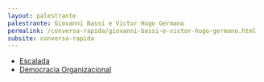 ```yaml
---
layout: palestrante
palestrante: Giovanni Bassi e Victor Hugo Germano
permalink: /conversa-rapida/giovanni-bassi-e-victor-hugo-germano.html
subsite: conversa-rapida
---
```


* [Escalada](/conversa-rapida/giovanni-bassi-e-victor-hugo-germano-escalada)
* [Democracia Organizacional](/conversa-rapida/giovanni-bassi-e-victor-hugo-germano-democracia-organizacional)
